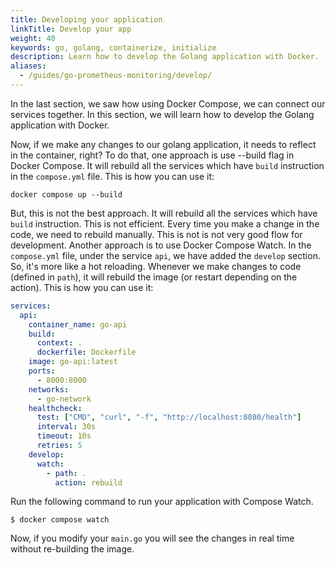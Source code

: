 ```yaml
---
title: Developing your application
linkTitle: Develop your app
weight: 40
keywords: go, golang, containerize, initialize
description: Learn how to develop the Golang application with Docker.
aliases:
  - /guides/go-prometheus-monitoring/develop/
---
```


In the last section, we saw how using Docker Compose, we can connect our services together. In this section, we will learn how to develop the Golang application with Docker.

Now, if we make any changes to our golang application, it needs to reflect in the container, right? To do that, one approach is use --build flag in Docker Compose. It will rebuild all the services which have `build` instruction in the `compose.yml` file. This is how you can use it:

```
docker compose up --build
```

But, this is not the best approach. It will rebuild all the services which have `build` instruction. This is not efficient. Every time you make a change in the code, we need to rebuild manually. This is not is not very good flow for development. Another approach is to use Docker Compose Watch. In the `compose.yml` file, under the service `api`, we have added the `develop` section. So, it's more like a hot reloading. Whenever we make changes to code (defined in `path`), it will rebuild the image (or restart depending on the action). This is how you can use it:

```yaml {hl_lines="17-20",linenos=true}
services:
  api:
    container_name: go-api
    build:
      context: .
      dockerfile: Dockerfile
    image: go-api:latest
    ports:
      - 8000:8000
    networks:
      - go-network
    healthcheck:
      test: ["CMD", "curl", "-f", "http://localhost:8080/health"]
      interval: 30s
      timeout: 10s
      retries: 5
    develop:
      watch:
        - path: .
          action: rebuild
```

Run the following command to run your application with Compose Watch.

```console
$ docker compose watch
```

Now, if you modify your `main.go` you will see the changes in real time without re-building the image.


